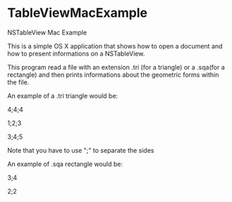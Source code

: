 TableViewMacExample
===================

NSTableView Mac Example


This is a simple OS X application that shows how to open a document and how to present informations on a NSTableView.


This program read a file with an extension .tri (for a triangle) or a .sqa(for a rectangle) and then prints informations about the geometric forms within the file.

An example of a .tri triangle would be:

4;4;4

1;2;3

3;4;5


Note that you have to use ";" to separate the sides


An example of .sqa rectangle would be:

3;4

2;2

